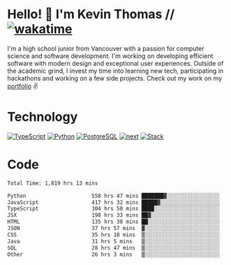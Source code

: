 # Hello! 👋 I'm Kevin Thomas // [![wakatime](https://wakatime.com/badge/user/e9d16d74-e01d-4a37-8086-9257e0bde1c2.svg?style=flat-square)](https://wakatime.com/@e9d16d74-e01d-4a37-8086-9257e0bde1c2)

I'm a high school junior from Vancouver with a passion for computer science and software development. I'm working on developing efficient software with modern design and exceptional user experiences. Outside of the academic grind, I invest my time into learning new tech, participating in hackathons and working on a few side projects. Check out my work on my [portfolio](https://kevinjosethomas.com/) ✌️

# Technology
[![TypeScript](https://github.com/kevinjosethomas/kevinjosethomas/assets/46242684/444b2e5d-659f-41f5-81fe-3abafb75cb6c)](https://kevinjosethomas.com/stack)
[![Python](https://github.com/kevinjosethomas/kevinjosethomas/assets/46242684/34a174c4-54db-4c4e-9842-2324d47cb043)](https://kevinjosethomas.com/stack)
[![PostgreSQL](https://github.com/kevinjosethomas/kevinjosethomas/assets/46242684/46d6de1c-c483-4dc7-ab3a-87763af6fc78)](https://kevinjosethomas.com/stack)
[![next](https://github.com/kevinjosethomas/kevinjosethomas/assets/46242684/bc46bae5-1ad9-42a7-b7a2-427cbde7c994)](https://kevinjosethomas.com/stack)
[![Stack](https://github.com/kevinjosethomas/kevinjosethomas/assets/46242684/0b9b7eeb-8cce-4a56-bffd-3131dd4dd88c)](https://kevinjosethomas.com/stack)




# Code
<!--START_SECTION:waka-->

```txt
Total Time: 1,819 hrs 13 mins

Python                     558 hrs 47 mins ███████▓░░░░░░░░░░░░░░░░░   30.28 %
JavaScript                 417 hrs 32 mins █████▓░░░░░░░░░░░░░░░░░░░   22.63 %
TypeScript                 304 hrs 50 mins ████░░░░░░░░░░░░░░░░░░░░░   16.52 %
JSX                        198 hrs 33 mins ██▓░░░░░░░░░░░░░░░░░░░░░░   10.76 %
HTML                       135 hrs 38 mins ██░░░░░░░░░░░░░░░░░░░░░░░   07.35 %
JSON                       37 hrs 57 mins  ▓░░░░░░░░░░░░░░░░░░░░░░░░   02.06 %
CSS                        35 hrs 18 mins  ▒░░░░░░░░░░░░░░░░░░░░░░░░   01.91 %
Java                       31 hrs 5 mins   ▒░░░░░░░░░░░░░░░░░░░░░░░░   01.68 %
SQL                        28 hrs 47 mins  ▒░░░░░░░░░░░░░░░░░░░░░░░░   01.56 %
Other                      26 hrs 3 mins   ▒░░░░░░░░░░░░░░░░░░░░░░░░   01.41 %
```

<!--END_SECTION:waka-->
